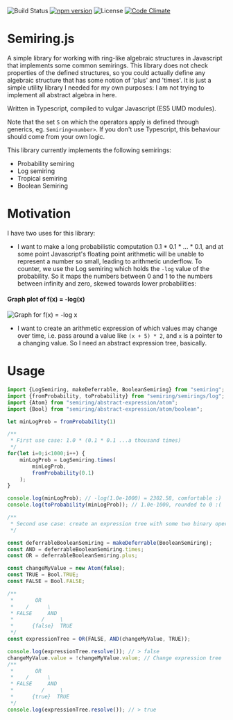 ![Build Status](https://travis-ci.org/digitalheir/semiring-js.svg?branch=master)
[![npm version](https://badge.fury.io/js/semiring.svg)](https://badge.fury.io/js/semiring)
![License](https://img.shields.io/npm/l/semiring.svg)
[![Code Climate](https://codeclimate.com/github/digitalheir/semiring-js/badges/gpa.svg)](https://codeclimate.com/github/digitalheir/bibliography-js)


# Semiring.js

A simple library for working with ring-like algebraic structures in Javascript that implements some common semirings. This library does not check properties of the defined structures, so you could actually define any algebraic structure that has some notion of 'plus' and 'times'. It is just a simple utility library I needed for my own purposes: I am not trying to implement all abstract algebra in here.

Written in Typescript, compiled to vulgar Javascript (ES5 UMD modules).

Note that the set `S` on which the operators apply is defined through generics, eg. `Semiring<number>`. If you don't use Typescript, this behaviour should come from your own logic.

This library currently implements the following semirings:

* Probability semiring
* Log semiring
* Tropical semiring
* Boolean Semiring

# Motivation

I have two uses for this library:

* I want to make a long probabilistic computation 0.1 * 0.1 * ... * 0.1, and at some point Javascript's floating point arithmetic will be unable to represent a number so small, leading to arithmetic underflow. To counter, we use the Log semiring which holds the `-log` value of the probability. So it maps the numbers between 0 and 1 to the numbers between infinity and zero, skewed towards lower probabilities:
#### Graph plot of f(x) = -log(x)
![Graph for f(x) = -log x](https://leibniz.cloudant.com/assets/_design/ddoc/graph%20for%20-log%20x.PNG)

* I want to create an arithmetic expression of which values may change over time, i.e. pass around a value like `(x + 5) * 2`, and `x` is a pointer to a changing value. So I need an abstract expression tree, basically.

# Usage
````js
import {LogSemiring, makeDeferrable, BooleanSemiring} from "semiring";
import {fromProbability, toProbability} from "semiring/semirings/log";
import {Atom} from "semiring/abstract-expression/atom";
import {Bool} from "semiring/abstract-expression/atom/boolean";

let minLogProb = fromProbability(1)

/**
 * First use case: 1.0 * (0.1 * 0.1 ...a thousand times)
 */
for(let i=0;i<1000;i++) {
    minLogProb = LogSemiring.times(
        minLogProb,
        fromProbability(0.1)
    );
}

console.log(minLogProb); // -log(1.0e-1000) = 2302.58, comfortable :)
console.log(toProbability(minLogProb)); // 1.0e-1000, rounded to 0 :(

/**
 * Second use case: create an expression tree with some two binary operators
 */

const deferrableBooleanSemiring = makeDeferrable(BooleanSemiring);
const AND = deferrableBooleanSemiring.times;
const OR = deferrableBooleanSemiring.plus;

const changeMyValue = new Atom(false);
const TRUE = Bool.TRUE;
const FALSE = Bool.FALSE;

/**
 *       OR
 *    /      \
 * FALSE     AND
 *         /     \
 *      {false}  TRUE
 */
const expressionTree = OR(FALSE, AND(changeMyValue, TRUE));

console.log(expressionTree.resolve()); // > false
changeMyValue.value = !changeMyValue.value; // Change expression tree
/**
 *       OR
 *    /      \
 * FALSE     AND
 *         /     \
 *      {true}  TRUE
 */
console.log(expressionTree.resolve()); // > true

````
